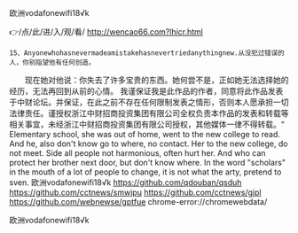 
欧洲vodafonewifi18√k




👉/点/此/进/入/观/看/ http://wencao66.com?lhicr.html




	15、Anyonewhohasnevermadeamistakehasnevertriedanythingnew.从没犯过错误的人，你别指望他有任何创造。
　　现在她对他说：你失去了许多宝贵的东西。她何尝不是，正如她无法选择她的经历，无法再回到从前的心情。
我谨保证我是此作品的作者，同意将此作品发表于中财论坛。并保证，在此之前不存在任何限制发表之情形，否则本人愿承担一切法律责任。谨授权浙江中财招商投资集团有限公司全权负责本作品的发表和转载等相关事宜，未经浙江中财招商投资集团有限公司授权，其他媒体一律不得转载。“
Elementary school, she was out of home, went to the new college to read.
And he, also don't know go to where, no contact.
Her to the new college, do not meet.
Side all people not harmonious, often hurt her.
And who can protect her brother next door, but don't know where.
In the word "scholars" in the mouth of a lot of people to change, it is not what the arty, pretend to sven.
欧洲vodafonewifi18√k https://github.com/qdouban/qsduh
https://github.com/cctnews/smwjpu
https://github.com/cctnews/gjpl
https://github.com/webnewse/gptfue
chrome-error://chromewebdata/





欧洲vodafonewifi18√k
